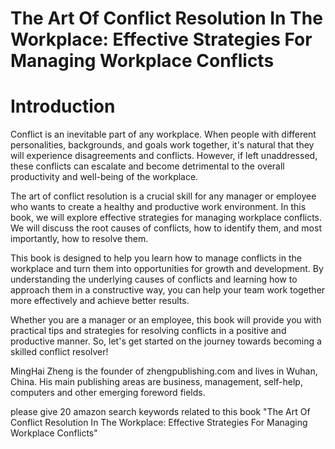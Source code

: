 # The Art Of Conflict Resolution In The Workplace: Effective Strategies For Managing Workplace Conflicts

# Introduction

Conflict is an inevitable part of any workplace. When people with different personalities, backgrounds, and goals work together, it's natural that they will experience disagreements and conflicts. However, if left unaddressed, these conflicts can escalate and become detrimental to the overall productivity and well-being of the workplace.

The art of conflict resolution is a crucial skill for any manager or employee who wants to create a healthy and productive work environment. In this book, we will explore effective strategies for managing workplace conflicts. We will discuss the root causes of conflicts, how to identify them, and most importantly, how to resolve them.

This book is designed to help you learn how to manage conflicts in the workplace and turn them into opportunities for growth and development. By understanding the underlying causes of conflicts and learning how to approach them in a constructive way, you can help your team work together more effectively and achieve better results.

Whether you are a manager or an employee, this book will provide you with practical tips and strategies for resolving conflicts in a positive and productive manner. So, let's get started on the journey towards becoming a skilled conflict resolver!

MingHai Zheng is the founder of zhengpublishing.com and lives in Wuhan, China. His main publishing areas are business, management, self-help, computers and other emerging foreword fields.



please give 20 amazon search keywords related to this book "The Art Of Conflict Resolution In The Workplace: Effective Strategies For Managing Workplace Conflicts"

